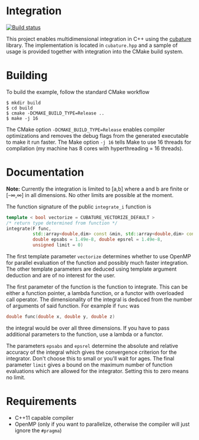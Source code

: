 # Integration

[![Build status][travis-svg]][travis-link]

This project enables multidimensional integration in C++ using the
[cubature](https://github.com/stevengj/cubature) library.  The
implementation is located in `cubature.hpp` and a sample of usage is
provided together with integration into the CMake build system.

# Building

To build the example, follow the standard CMake workflow
```
$ mkdir build
$ cd build
$ cmake -DCMAKE_BUILD_TYPE=Release ..
$ make -j 16
```
The CMake option `-DCMAKE_BUILD_TYPE=Release` enables compiler
optimizations and removes the debug flags from the generated
executable to make it run faster.  The Make option `-j 16` tells Make
to use 16 threads for compilation (my machine has 8 cores with
hyperthreading = 16 threads).

# Documentation

**Note:** Currently the integration is limited to [a,b] where a and b
are finite or [-∞,∞] in all dimensions.  No other limits are possible
at the moment.

The function signature of the public `integrate_i` function is
```cpp
template < bool vectorize = CUBATURE_VECTORIZE_DEFAULT >
/* return type determined from function */
integrate(F func,
          std::array<double,dim> const &min, std::array<double,dim> const &max,
          double epsabs = 1.49e-8, double epsrel = 1.49e-8,
          unsigned limit = 0)
```
The first template parameter `vectorize` determines whether to use
OpenMP for parallel evaluation of the function and possibly much
faster integration.  The other template parameters are deduced using
template argument deduction and are of no interest for the user.

The first parameter of the function is the function to integrate.
This can be either a function pointer, a lambda function, or a functor
with overloaded call operator.  The dimensionality of the integral is
deduced from the number of arguments of said function.  For example if
`func` was
```cpp
double func(double x, double y, double z)
```
the integral would be over all three dimensions.  If you have to pass
additional parameters to the function, use a lambda or a functor.

The parameters `epsabs` and `epsrel` determine the absolute and
relative accuracy of the integral which gives the convergence
criterion for the integrator.  Don't choose this to small or you'll
wait for ages.  The final parameter `limit` gives a bound on the
maximum number of function evaluations which are allowed for the
integrator.  Setting this to zero means no limit.

# Requirements

* C++11 capable compiler
* OpenMP (only if you want to parallelize, otherwise the compiler will just ignore the `#pragma`)

[travis-svg]: https://travis-ci.org/hmenke/integration.svg?branch=master
[travis-link]: https://travis-ci.org/hmenke/integration
